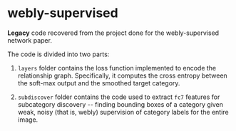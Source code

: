 # webly-supervised
**Legacy** code recovered from the project done for the webly-supervised network paper.

The code is divided into two parts:

1. `layers` folder contains the loss function implemented to encode the relationship graph. Specifically, it computes the cross entropy between the soft-max output and the smoothed target category.

2. `subdiscover` folder contains the code used to extract `fc7` features for subcategory discovery -- finding bounding boxes of a category given weak, noisy (that is, webly) supervision of category labels for the entire image.